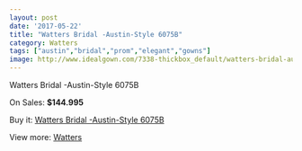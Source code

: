 ```yaml
---
layout: post
date: '2017-05-22'
title: "Watters Bridal -Austin-Style 6075B"
category: Watters
tags: ["austin","bridal","prom","elegant","gowns"]
image: http://www.idealgown.com/7338-thickbox_default/watters-bridal-austin-style-6075b.jpg
---
```

Watters Bridal -Austin-Style 6075B

On Sales: **$144.995**
<a href="https://www.idealgown.com/en/watters/3104-watters-bridal-austin-style-6075b.html"><amp-img layout="responsive" width="600" height="600" src="//www.idealgown.com/7338-thickbox_default/watters-bridal-austin-style-6075b.jpg" alt="Watters Bridal -Austin-Style 6075B 0" /></a>
<a href="https://www.idealgown.com/en/watters/3104-watters-bridal-austin-style-6075b.html"><amp-img layout="responsive" width="600" height="600" src="//www.idealgown.com/7339-thickbox_default/watters-bridal-austin-style-6075b.jpg" alt="Watters Bridal -Austin-Style 6075B 1" /></a>

Buy it: [Watters Bridal -Austin-Style 6075B](https://www.idealgown.com/en/watters/3104-watters-bridal-austin-style-6075b.html "Watters Bridal -Austin-Style 6075B")

View more: [Watters](https://www.idealgown.com/en/37-watters "Watters")